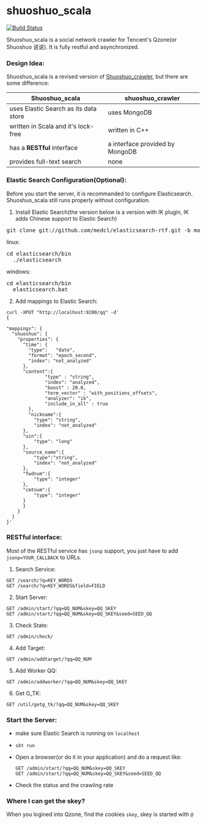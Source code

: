 # shuoshuo_scala
[![Build Status](https://travis-ci.org/DengYiping/shuoshuo_scala.svg?branch=master)](https://travis-ci.org/DengYiping/shuoshuo_scala)


Shuoshuo_scala is a social network crawler for Tencent's Qzone(or Shuoshuo 说说). It is fully restful and asynchronized.


### Design Idea:

Shuoshuo_scala is a revised version of [Shuoshuo_crawler](https://github.com/DengYiping/Shuoshuo_crawler), but there are some difference:


Shuoshuo_scala | shuoshuo_crawler
-------------- | -----------------
uses Elastic Search as its data store | uses MongoDB
written in Scala and it's lock-free | written in C++
has a **RESTful** interface | a interface provided by MongoDB
provides full-text search | none

### Elastic Search Configuration(Optional):

Before you start the server, it is recommanded to configure Elasticsearch. Shuoshuo_scala still runs properly without configuration.

1. Install Elastic Search(the version below is a version with IK plugin, IK adds Chinese support to Elastic Search)
  <pre>git clone git://github.com/medcl/elasticsearch-rtf.git -b master --depth 1</pre>
  linux:
  <pre>cd elasticsearch/bin
  ./elasticsearch</pre>

  windows:
  <pre>cd elasticsearch/bin
  elasticsearch.bat</pre>
2. Add mappings to Elastic Search:
  ```
  curl -XPUT "http://localhost:9200/qq" -d'
{
    
  "mappings": {
    "shuoshuo": {
      "properties": {
        "time": {
          "type":   "date",
          "format": "epoch_second",
          "index": "not_analyzed"
        },
        "content":{
                "type" : "string",
                "index": "analyzed",
                "boost" : 20.0,
                "term_vector" : "with_positions_offsets",
                "analyzer": "ik",
                "include_in_all" : true
          },
          "nickname":{
            "type": "string",
            "index": "not_analyzed"
        },
        "uin":{
            "type": "long"
        },
        "source_name":{
            "type":"string",
            "index": "not_analyzed"
        },
        "fwdnum":{
            "type": "integer"
        },
        "cmtnum":{
            "type": "integer"
        }
        }
      }
    }
}'
  ```

### RESTful interface:
Most of the RESTful service has `jsonp` support, you just have to add `jsonp=YOUR_CALLBACK` to URLs.

1. Search Service: 


  ```
  GET /search/?q=KEY_WORDS
  GET /search/?q=KEY_WORDS&field=FIELD
  ```
2. Start Server:


  ```
  GET /admin/start/?qq=QQ_NUM&skey=QQ_SKEY
  GET /admin/start/?qq=QQ_NUM&skey=QQ_SKEY&seed=SEED_QQ
  ```
3. Check State:


  ```
  GET /admin/check/
  ```
4. Add Target:


  ```
  GET /admin/addtarget/?qq=QQ_NUM
  ```
5. Add Worker QQ:


  ```
  GET /admin/addworker/?qq=QQ_NUM&skey=QQ_SKEY
  ```
6. Get G_TK:


  ```
  GET /util/getg_tk/?qq=QQ_NUM&skey=QQ_SKEY
  ```
### Start the Server:
- make sure Elastic Search is running on `localhost`
- ```sbt run```
- Open a browser(or do it in your application) and do a request like:


  ```
  GET /admin/start/?qq=QQ_NUM&skey=QQ_SKEY
  GET /admin/start/?qq=QQ_NUM&skey=QQ_SKEY&seed=SEED_QQ
  ```
- Check the status and the crawling rate

### Where I can get the skey?

When you logined into Qzone, find the cookies `skey`, skey is started with `@`
